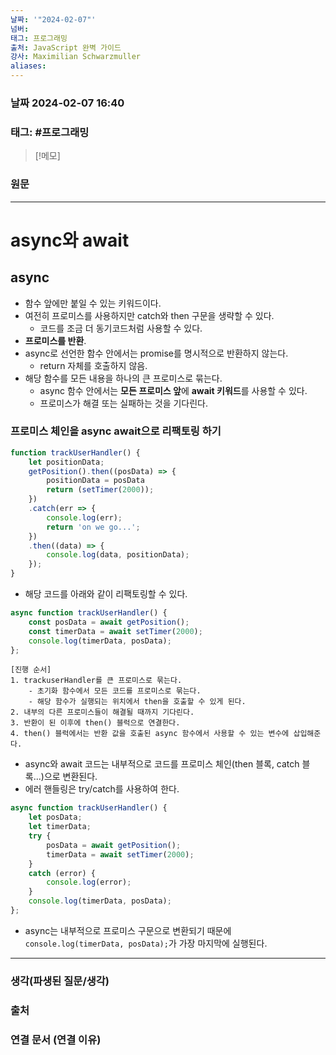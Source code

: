 ```yaml
---
날짜: '"2024-02-07"'
넘버: 
태그: 프로그래밍
출처: JavaScript 완벽 가이드
강사: Maximilian Schwarzmuller
aliases:
---
```

### 날짜  2024-02-07 16:40

### 태그: #프로그래밍 

>[!메모]
>

### 원문
---
# async와  await
## async
- 함수 앞에만 붙일 수 있는 키워드이다.
- 여전히 프로미스를 사용하지만 catch와 then 구문을 생략할 수 있다.
	- 코드를 조금 더 동기코드처럼 사용할 수 있다.
- **프로미스를 반환**.
- async로 선언한 함수 안에서는 promise를 명시적으로 반환하지 않는다.
	- return 자체를 호출하지 않음.
- 해당 함수를 모든 내용을 하나의 큰 프로미스로 묶는다.
	- async 함수 안에서는 **모든 프로미스 앞**에 **await 키워드**를 사용할 수 있다.
	- 프로미스가 해결 또는 실패하는 것을 기다린다. 
### 프로미스 체인을 async await으로 리팩토링 하기
```js
function trackUserHandler() {
	let positionData;
	getPosition().then((posData) => {
		positionData = posData
		return (setTimer(2000));
	})
	.catch(err => {
		console.log(err);
		return 'on we go...';
	})
	.then((data) => {
		console.log(data, positionData);
	});
}
```
- 해당 코드를 아래와 같이 리팩토링할 수 있다.
```js
async function trackUserHandler() {
	const posData = await getPosition();
	const timerData = await setTimer(2000);
	console.log(timerData, posData);
};
```
```
[진행 순서]
1. trackuserHandler를 큰 프로미스로 묶는다.
	- 초기화 함수에서 모든 코드를 프로미스로 묶는다.
	- 해당 함수가 실행되는 위치에서 then을 호출할 수 있게 된다.
2. 내부의 다른 프로미스들이 해결될 때까지 기다린다.
3. 반환이 된 이후에 then() 블럭으로 연결한다.
4. then() 블럭에서는 반환 값을 호출된 async 함수에서 사용할 수 있는 변수에 삽입해준다.
```
- async와 await 코드는 내부적으로 코드를 프로미스 체인(then 블록, catch 블록...)으로 변환된다.
- 에러 핸들링은 try/catch를 사용하여 한다.
```js
async function trackUserHandler() {
	let posData;
	let timerData;
	try {
		posData = await getPosition();
		timerData = await setTimer(2000);
	}
	catch (error) {
		console.log(error);
	}
	console.log(timerData, posData);
};
```
- async는 내부적으로 프로미스 구문으로 변환되기 때문에 `console.log(timerData, posData);`가 가장 마지막에 실행된다. 
---
### 생각(파생된 질문/생각)

### 출처

### 연결 문서 (연결 이유)
